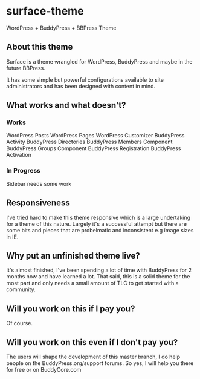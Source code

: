 # surface-theme
WordPress + BuddyPress + BBPress Theme

## About this theme
Surface is a theme wrangled for WordPress, BuddyPress and maybe in the future BBPress.

It has some simple but powerful configurations available to site administrators and has been designed with content in mind.

## What works and what doesn't?

### Works
WordPress Posts
WordPress Pages
WordPress Customizer
BuddyPress Activity
BuddyPress Directories
BuddyPress Members Component
BuddyPress Groups Component
BuddyPress Registration
BuddyPress Activation

### In Progress
Sidebar needs some work

## Responsiveness
I've tried hard to make this theme responsive which is a large undertaking for a theme of this nature. Largely it's a successful attempt but there are some bits and pieces
that are probelmatic and inconsistent e.g image sizes in IE.

## Why put an unfinished theme live?
It's almost finished, I've been spending a lot of time with BuddyPress for 2 months now and have learned a lot. That said, this is a solid theme for the most part and only needs a small amount
of TLC to get started with a community.

## Will you work on this if I pay you?
Of course.

## Will you work on this even if I don't pay you?
The users will shape the development of this master branch, I do help people on the BuddyPress.org/support forums. So yes, I will help you there for free or on BuddyCore.com